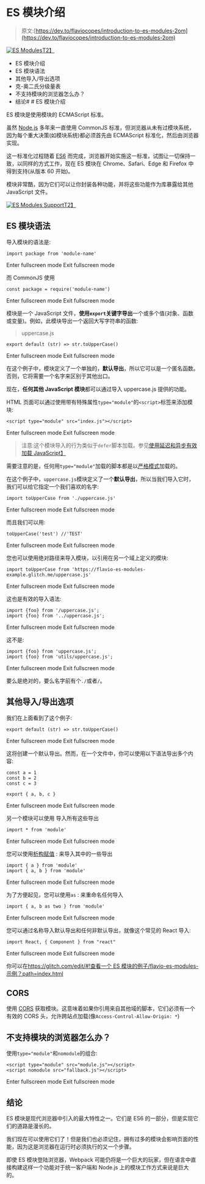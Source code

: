 # ES 模块介绍

> 原文:[https://dev.to/flaviocopes/introduction-to-es-modules-2om](https://dev.to/flaviocopes/introduction-to-es-modules-2om)

[![ES Modules](../Images/318f9c0447536d70c06d0cc0f826cd31.png)T2】](https://res.cloudinary.com/practicaldev/image/fetch/s--ZAv-Tbv3--/c_limit%2Cf_auto%2Cfl_progressive%2Cq_auto%2Cw_880/https://flaviocopes.com/es-modules/banner.jpg)

*   ES 模块介绍
*   ES 模块语法
*   其他导入/导出选项
*   克-奥二氏分级量表
*   不支持模块的浏览器怎么办？
*   结论# # ES 模块介绍

ES 模块是使用模块的 ECMAScript 标准。

虽然 [Node.js](https://dev.to/flaviocopes/introduction-to-nodejs-3can) 多年来一直使用 CommonJS 标准，但浏览器从未有过模块系统，因为每个重大决策(如模块系统)都必须首先由 ECMAScript 标准化，然后由浏览器实现。

这一标准化过程随着 [ES6](https://dev.to/flaviocopes/the-complete-ecmascript-2015-2017-guide-14n8-temp-slug-2553173) 而完成，浏览器开始实施这一标准，试图让一切保持一致，以同样的方式工作，现在 ES 模块在 Chrome、Safari、Edge 和 Firefox 中得到支持(从版本 60 开始)。

模块非常酷，因为它们可以让你封装各种功能，并将这些功能作为库暴露给其他 JavaScript 文件。

[![ES Modules Support](../Images/e048daac824cd84f4e8a7e61d188de8e.png)T2】](https://res.cloudinary.com/practicaldev/image/fetch/s--A3JyU1pF--/c_limit%2Cf_auto%2Cfl_progressive%2Cq_auto%2Cw_880/https://flaviocopes.com/es-modules/browser-support.png)

## ES 模块语法

导入模块的语法是:

```
import package from 'module-name' 
```

Enter fullscreen mode Exit fullscreen mode

而 CommonJS 使用

```
const package = require('module-name') 
```

Enter fullscreen mode Exit fullscreen mode

模块是一个 JavaScript 文件，**使用`export`关键字导出**一个或多个值(对象、函数或变量)。例如，此模块导出一个返回大写字符串的函数:

> uppercase.js

```
export default (str) => str.toUpperCase() 
```

Enter fullscreen mode Exit fullscreen mode

在这个例子中，模块定义了一个单独的，**默认导出**，所以它可以是一个匿名函数。否则，它将需要一个名字来区别于其他出口。

现在，**任何其他 JavaScript 模块**都可以通过导入 uppercase.js 提供的功能。

HTML 页面可以通过使用带有特殊属性`type="module"`的`<script>`标签来添加模块:

```
<script type="module" src="index.js"></script> 
```

Enter fullscreen mode Exit fullscreen mode

> 注意:这个模块导入的行为类似于`defer`脚本加载。参见[使用延迟和异步有效加载 JavaScript】](https://dev.to/flaviocopes/efficiently-load-javascript-with-defer-and-async-agm-temp-slug-9543671)

需要注意的是，任何用`type="module"`加载的脚本都是以[严格模式](https://dev.to/flaviocopes/javascript-strict-mode-5b1g-temp-slug-822367)加载的。

在这个例子中，`uppercase.js`模块定义了一个**默认导出**，所以当我们导入它时，我们可以给它指定一个我们喜欢的名字:

```
import toUpperCase from './uppercase.js' 
```

Enter fullscreen mode Exit fullscreen mode

而且我们可以用:

```
toUpperCase('test') //'TEST' 
```

Enter fullscreen mode Exit fullscreen mode

您也可以使用绝对路径来导入模块，以引用在另一个域上定义的模块:

```
import toUpperCase from 'https://flavio-es-modules-example.glitch.me/uppercase.js' 
```

Enter fullscreen mode Exit fullscreen mode

这也是有效的导入语法:

```
import {foo} from '/uppercase.js';
import {foo} from '../uppercase.js'; 
```

Enter fullscreen mode Exit fullscreen mode

这不是:

```
import {foo} from 'uppercase.js';
import {foo} from 'utils/uppercase.js'; 
```

Enter fullscreen mode Exit fullscreen mode

要么是绝对的，要么名字前有个`./`或者`/`。

## 其他导入/导出选项

我们在上面看到了这个例子:

```
export default (str) => str.toUpperCase() 
```

Enter fullscreen mode Exit fullscreen mode

这将创建一个默认导出。然而，在一个文件中，你可以使用以下语法导出多个内容:

```
const a = 1
const b = 2
const c = 3

export { a, b, c } 
```

Enter fullscreen mode Exit fullscreen mode

另一个模块可以使用
导入所有这些导出

```
import * from 'module' 
```

Enter fullscreen mode Exit fullscreen mode

您可以使用[析构赋值](https://flaviocopes.com/ecmascript/#destructuring-assignments) :
来导入其中的一些导出

```
import { a } from 'module'
import { a, b } from 'module' 
```

Enter fullscreen mode Exit fullscreen mode

为了方便起见，您可以使用`as` :
来重命名任何导入

```
import { a, b as two } from 'module' 
```

Enter fullscreen mode Exit fullscreen mode

您可以通过名称导入默认导出和任何非默认导出，就像这个常见的 React 导入:

```
import React, { Component } from "react" 
```

Enter fullscreen mode Exit fullscreen mode

你可以在[https://glitch.com/edit/#!查看一个 ES 模块的例子/flavio-es-modules-示例？path=index.html](https://glitch.com/edit/#!/flavio-es-modules-example?path=index.html)

## CORS

使用 [CORS](https://dev.to/flaviocopes/a-quick-guide-to-cors-18im-temp-slug-4845164) 获取模块。这意味着如果你引用来自其他域的脚本，它们必须有一个有效的 CORS 头，允许跨站点加载(像`Access-Control-Allow-Origin: *`)

## 不支持模块的浏览器怎么办？

使用`type="module"`和`nomodule`的组合:

```
<script type="module" src="module.js"></script>
<script nomodule src="fallback.js"></script> 
```

Enter fullscreen mode Exit fullscreen mode

## 结论

ES 模块是现代浏览器中引入的最大特性之一。它们是 ES6 的一部分，但是实现它们的道路是漫长的。

我们现在可以使用它们了！但是我们也必须记住，拥有过多的模块会影响页面的性能，因为这是浏览器在运行时必须执行的又一个步骤。

即使 ES 模块登陆浏览器，Webpack 可能仍将是一个巨大的玩家，但在语言中直接构建这样一个功能对于统一客户端和 Node.js 上的模块工作方式来说是巨大的。